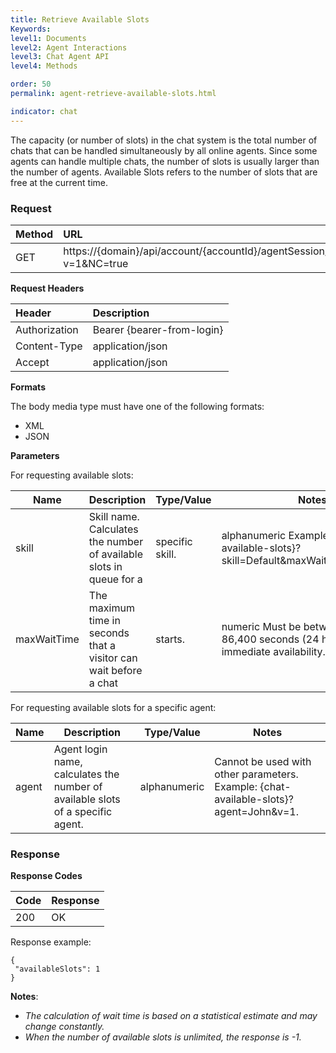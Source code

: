```yaml
---
title: Retrieve Available Slots
Keywords:
level1: Documents
level2: Agent Interactions
level3: Chat Agent API
level4: Methods

order: 50
permalink: agent-retrieve-available-slots.html

indicator: chat
---
```


The capacity (or number of slots) in the chat system is the total number of chats that can be handled simultaneously by all online agents. Since some agents can handle multiple chats, the number of slots is usually larger than the number of agents. Available Slots refers to the number of slots that are free at the current time.

### Request

 |Method|  URL |
  |:---|  :--- |
 |GET| https://{domain}/api/account/{accountId}/agentSession/{agentSessionId}/chat/availableSlots?v=1&NC=true |

**Request Headers**

 |Header | Description| 
 |:---|  :--- |
 |Authorization| Bearer {bearer-from-login} |
 |Content-Type|  application/json |
 |Accept|  application/json |

**Formats**

The body media type must have one of the following formats:

- XML
- JSON

**Parameters**

For requesting available slots:

 | Name        | Description                                                         | Type/Value      | Notes                                                                                      |
|-------------|---------------------------------------------------------------------|-----------------|--------------------------------------------------------------------------------------------|
| skill       | Skill name. Calculates the number of available slots in queue for a | specific skill. | alphanumeric Example: {chat-available-slots}?skill=Default&maxWaitTime=200&v=1.            |
| maxWaitTime | The maximum time in seconds that a visitor can wait before a chat   | starts.         | numeric Must be between 0 and 86,400 seconds (24 hours). Use 0 for immediate availability. |

For requesting available slots for a specific agent:

| Name  | Description | Type/Value|Notes|
|-------|-------------|--------------|-------|
| agent | Agent login name, calculates the number of available slots of a specific agent. | alphanumeric | Cannot be used with other parameters. Example: {chat-available-slots}?agent=John&v=1. |

### Response

**Response Codes**

 |Code  |Response| 
 |:---|  :---| 
 |200  |OK |

Response example:

    {
     "availableSlots": 1
    }

**Notes**:

- *The calculation of wait time is based on a statistical estimate and may change constantly.*
- *When the number of available slots is unlimited, the response is -1.*